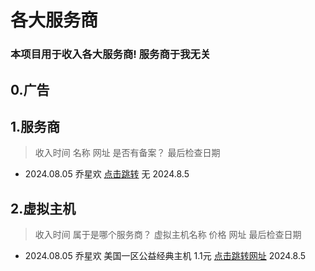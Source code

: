 # 各大服务商
### 本项目用于收入各大服务商! 服务商于我无关

## 0.广告

## 1.服务商
> 收入时间      名称     网址      是否有备案？   最后检查日期
- 2024.08.05  乔星欢   [点击跳转](https://www.qiaoxh.com)  无 2024.8.5



## 2.虚拟主机
> 收入时间   属于是哪个服务商？  虚拟主机名称     价格  网址 最后检查日期
- 2024.08.05 乔星欢 美国一区公益经典主机 1.1元 [点击跳转网址](https://www.qiaoxh.com/cart?fid=6&gid=11) 2024.8.5







